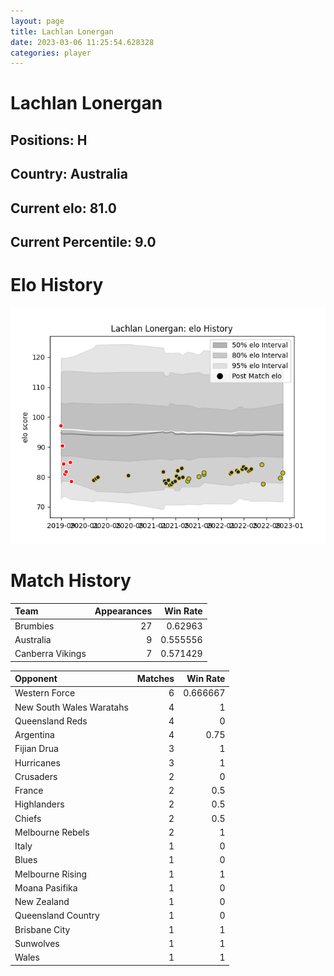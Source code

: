 ```yaml
---  
layout: page  
title: Lachlan Lonergan  
date: 2023-03-06 11:25:54.628328  
categories: player  
---
```

# Lachlan Lonergan

## Positions: H

## Country: Australia

## Current elo: 81.0

## Current Percentile: 9.0

# Elo History


![elo history](history_LachlanLonergan.png)
# Match History


| Team             |   Appearances |   Win Rate |
|:-----------------|--------------:|-----------:|
| Brumbies         |            27 |   0.62963  |
| Australia        |             9 |   0.555556 |
| Canberra Vikings |             7 |   0.571429 |

| Opponent                 |   Matches |   Win Rate |
|:-------------------------|----------:|-----------:|
| Western Force            |         6 |   0.666667 |
| New South Wales Waratahs |         4 |   1        |
| Queensland Reds          |         4 |   0        |
| Argentina                |         4 |   0.75     |
| Fijian Drua              |         3 |   1        |
| Hurricanes               |         3 |   1        |
| Crusaders                |         2 |   0        |
| France                   |         2 |   0.5      |
| Highlanders              |         2 |   0.5      |
| Chiefs                   |         2 |   0.5      |
| Melbourne Rebels         |         2 |   1        |
| Italy                    |         1 |   0        |
| Blues                    |         1 |   0        |
| Melbourne Rising         |         1 |   1        |
| Moana Pasifika           |         1 |   0        |
| New Zealand              |         1 |   0        |
| Queensland Country       |         1 |   0        |
| Brisbane City            |         1 |   1        |
| Sunwolves                |         1 |   1        |
| Wales                    |         1 |   1        |